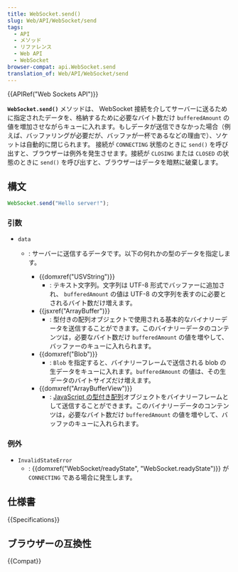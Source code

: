 ```yaml
---
title: WebSocket.send()
slug: Web/API/WebSocket/send
tags:
  - API
  - メソッド
  - リファレンス
  - Web API
  - WebSocket
browser-compat: api.WebSocket.send
translation_of: Web/API/WebSocket/send
---
```

{{APIRef("Web Sockets API")}}

**`WebSocket.send()`** メソッドは、 WebSocket 接続を介してサーバーに送るために指定されたデータを、格納するために必要なバイト数だけ `bufferedAmount` の値を増加させながらキューに入れます。もしデータが送信できなかった場合（例えば、バッファリングが必要だが、バッファが一杯であるなどの理由で）、ソケットは自動的に閉じられます。
接続が `CONNECTING` 状態のときに `send()` を呼び出すと、ブラウザーは例外を発生させます。接続が `CLOSING` または `CLOSED` の状態のときに `send()` を呼び出すと、ブラウザーはデータを暗黙に破棄します。

## 構文

```js
WebSocket.send("Hello server!");
```

### 引数

- `data`

  - : サーバーに送信するデータです。以下の何れかの型のデータを指定します。

    - {{domxref("USVString")}}
      - : テキスト文字列。文字列は UTF-8 形式でバッファーに追加され、 `bufferedAmount` の値は UTF-8 の文字列を表すのに必要とされるバイト数だけ増えます。
    - {{jsxref("ArrayBuffer")}}
      - : 型付きの配列オブジェクトで使用される基本的なバイナリーデータを送信することができます。このバイナリーデータのコンテンツは，必要なバイト数だけ `bufferedAmount` の値を増やして、バッファーのキューに入れられます。
    - {{domxref("Blob")}}
      - : `Blob` を指定すると、バイナリーフレームで送信される blob の生データをキューに入れます。`bufferedAmount` の値は、その生データのバイトサイズだけ増えます。
    - {{domxref("ArrayBufferView")}}
      - : [JavaScript の型付き配列](/ja/docs/Web/JavaScript/Typed_arrays)オブジェクトをバイナリーフレームとして送信することができます。このバイナリーデータのコンテンツは，必要なバイト数だけ `bufferedAmount` の値を増やして、バッファのキューに入れられます。

### 例外

- `InvalidStateError`
  - : {{domxref("WebSocket/readyState", "WebSocket.readyState")}} が `CONNECTING` である場合に発生します。

## 仕様書

{{Specifications}}

## ブラウザーの互換性

{{Compat}}
